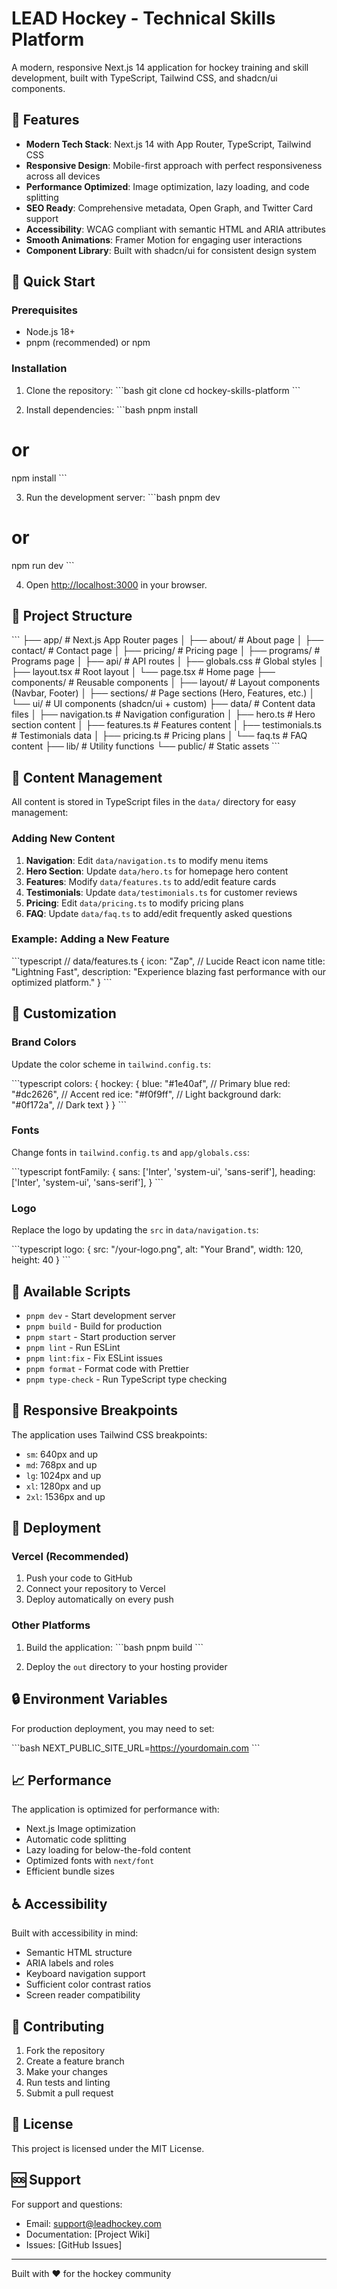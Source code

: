 # LEAD Hockey - Technical Skills Platform

A modern, responsive Next.js 14 application for hockey training and skill development, built with TypeScript, Tailwind CSS, and shadcn/ui components.

## 🏒 Features

- **Modern Tech Stack**: Next.js 14 with App Router, TypeScript, Tailwind CSS
- **Responsive Design**: Mobile-first approach with perfect responsiveness across all devices
- **Performance Optimized**: Image optimization, lazy loading, and code splitting
- **SEO Ready**: Comprehensive metadata, Open Graph, and Twitter Card support
- **Accessibility**: WCAG compliant with semantic HTML and ARIA attributes
- **Smooth Animations**: Framer Motion for engaging user interactions
- **Component Library**: Built with shadcn/ui for consistent design system

## 🚀 Quick Start

### Prerequisites

- Node.js 18+ 
- pnpm (recommended) or npm

### Installation

1. Clone the repository:
\`\`\`bash
git clone <repository-url>
cd hockey-skills-platform
\`\`\`

2. Install dependencies:
\`\`\`bash
pnpm install
# or
npm install
\`\`\`

3. Run the development server:
\`\`\`bash
pnpm dev
# or
npm run dev
\`\`\`

4. Open [http://localhost:3000](http://localhost:3000) in your browser.

## 📁 Project Structure

\`\`\`
├── app/                    # Next.js App Router pages
│   ├── about/             # About page
│   ├── contact/           # Contact page
│   ├── pricing/           # Pricing page
│   ├── programs/          # Programs page
│   ├── api/               # API routes
│   ├── globals.css        # Global styles
│   ├── layout.tsx         # Root layout
│   └── page.tsx           # Home page
├── components/            # Reusable components
│   ├── layout/           # Layout components (Navbar, Footer)
│   ├── sections/         # Page sections (Hero, Features, etc.)
│   └── ui/               # UI components (shadcn/ui + custom)
├── data/                 # Content data files
│   ├── navigation.ts     # Navigation configuration
│   ├── hero.ts          # Hero section content
│   ├── features.ts      # Features content
│   ├── testimonials.ts  # Testimonials data
│   ├── pricing.ts       # Pricing plans
│   └── faq.ts           # FAQ content
├── lib/                  # Utility functions
└── public/              # Static assets
\`\`\`

## 🎨 Content Management

All content is stored in TypeScript files in the `data/` directory for easy management:

### Adding New Content

1. **Navigation**: Edit `data/navigation.ts` to modify menu items
2. **Hero Section**: Update `data/hero.ts` for homepage hero content
3. **Features**: Modify `data/features.ts` to add/edit feature cards
4. **Testimonials**: Update `data/testimonials.ts` for customer reviews
5. **Pricing**: Edit `data/pricing.ts` to modify pricing plans
6. **FAQ**: Update `data/faq.ts` to add/edit frequently asked questions

### Example: Adding a New Feature

\`\`\`typescript
// data/features.ts
{
  icon: "Zap", // Lucide React icon name
  title: "Lightning Fast",
  description: "Experience blazing fast performance with our optimized platform."
}
\`\`\`

## 🎯 Customization

### Brand Colors

Update the color scheme in `tailwind.config.ts`:

\`\`\`typescript
colors: {
  hockey: {
    blue: "#1e40af",    // Primary blue
    red: "#dc2626",     // Accent red
    ice: "#f0f9ff",     // Light background
    dark: "#0f172a",    // Dark text
  }
}
\`\`\`

### Fonts

Change fonts in `tailwind.config.ts` and `app/globals.css`:

\`\`\`typescript
fontFamily: {
  sans: ['Inter', 'system-ui', 'sans-serif'],
  heading: ['Inter', 'system-ui', 'sans-serif'],
}
\`\`\`

### Logo

Replace the logo by updating the `src` in `data/navigation.ts`:

\`\`\`typescript
logo: {
  src: "/your-logo.png",
  alt: "Your Brand",
  width: 120,
  height: 40
}
\`\`\`

## 🔧 Available Scripts

- `pnpm dev` - Start development server
- `pnpm build` - Build for production
- `pnpm start` - Start production server
- `pnpm lint` - Run ESLint
- `pnpm lint:fix` - Fix ESLint issues
- `pnpm format` - Format code with Prettier
- `pnpm type-check` - Run TypeScript type checking

## 📱 Responsive Breakpoints

The application uses Tailwind CSS breakpoints:

- `sm`: 640px and up
- `md`: 768px and up  
- `lg`: 1024px and up
- `xl`: 1280px and up
- `2xl`: 1536px and up

## 🚀 Deployment

### Vercel (Recommended)

1. Push your code to GitHub
2. Connect your repository to Vercel
3. Deploy automatically on every push

### Other Platforms

1. Build the application:
\`\`\`bash
pnpm build
\`\`\`

2. Deploy the `out` directory to your hosting provider

## 🔒 Environment Variables

For production deployment, you may need to set:

\`\`\`bash
NEXT_PUBLIC_SITE_URL=https://yourdomain.com
\`\`\`

## 📈 Performance

The application is optimized for performance with:

- Next.js Image optimization
- Automatic code splitting
- Lazy loading for below-the-fold content
- Optimized fonts with `next/font`
- Efficient bundle sizes

## ♿ Accessibility

Built with accessibility in mind:

- Semantic HTML structure
- ARIA labels and roles
- Keyboard navigation support
- Sufficient color contrast ratios
- Screen reader compatibility

## 🤝 Contributing

1. Fork the repository
2. Create a feature branch
3. Make your changes
4. Run tests and linting
5. Submit a pull request

## 📄 License

This project is licensed under the MIT License.

## 🆘 Support

For support and questions:

- Email: support@leadhockey.com
- Documentation: [Project Wiki]
- Issues: [GitHub Issues]

---

Built with ❤️ for the hockey community
